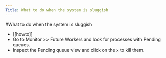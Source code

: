 ---Title: What to do when the system is sluggish---#What to do when the system is sluggish- [[howto]]- Go to  Monitor >> Future Workers and look for processes with Pending queues.- Inspect the Pending queue view and click on the `x` to kill them.
